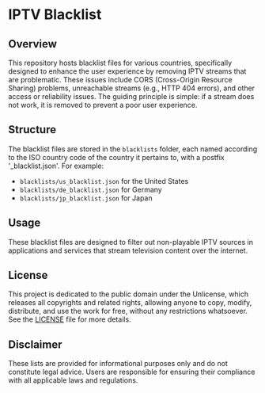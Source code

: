# IPTV Blacklist

## Overview
This repository hosts blacklist files for various countries, specifically designed to enhance the user experience by removing IPTV streams that are problematic. These issues include CORS (Cross-Origin Resource Sharing) problems, unreachable streams (e.g., HTTP 404 errors), and other access or reliability issues. The guiding principle is simple: if a stream does not work, it is removed to prevent a poor user experience.

## Structure
The blacklist files are stored in the `blacklists` folder, each named according to the ISO country code of the country it pertains to, with a postfix '_blacklist.json'. For example:
- `blacklists/us_blacklist.json` for the United States
- `blacklists/de_blacklist.json` for Germany
- `blacklists/jp_blacklist.json` for Japan

## Usage
These blacklist files are designed to filter out non-playable IPTV sources in applications and services that stream television content over the internet.

## License
This project is dedicated to the public domain under the Unlicense, which releases all copyrights and related rights, allowing anyone to copy, modify, distribute, and use the work for free, without any restrictions whatsoever. See the [LICENSE](LICENSE) file for more details.

## Disclaimer
These lists are provided for informational purposes only and do not constitute legal advice. Users are responsible for ensuring their compliance with all applicable laws and regulations.

